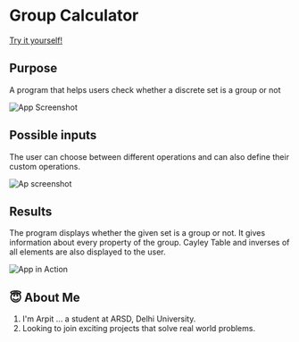 
# Group Calculator
[Try it yourself!](https://arpitrathore2020.github.io/Math/)
## Purpose

A program that helps users check whether a discrete set is a group or not

![App Screenshot](https://i.ibb.co/rxxzfMB/Group-calculator-screenshot.jpg)

## Possible inputs
The user can choose between different operations and can also define their custom operations.

![Ap screenshot](https://i.ibb.co/196YcjK/options-available.jpg)

## Results
The program displays whether the given set is a group or not. It gives information about every property of the group.
Cayley Table and inverses of all elements are also displayed to the user.

![App in Action](https://lh3.googleusercontent.com/c2G0dRzgfAaeSKOe2_f60nj997zaG6trsPN0AQbjqK8HA7q7i5T3xq1GiQtdk5Xz-cjowe9pN7H_R12BbvCH=w4480-h2362-rw)
## 😇 About Me
1. I'm Arpit ... a student at ARSD, Delhi University.
1. Looking to join exciting projects that solve real world problems.


  

